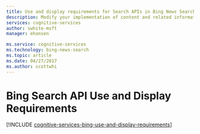 ```yaml
---
title: Use and display requirements for Search APIs in Bing News Search | Microsoft Docs
description: Modify your implementation of content and related information by using calls to search APIs in Bing News Search.
services: cognitive-services
author: swhite-msft
manager: ehansen

ms.service: cognitive-services
ms.technology: bing-news-search
ms.topic: article
ms.date: 04/27/2017
ms.author: scottwhi
---
```


# Bing Search API Use and Display Requirements

[!INCLUDE [cognitive-services-bing-use-and-display-requirements](../../../includes/cognitive-services-bing-use-and-display-requirements.md)]

